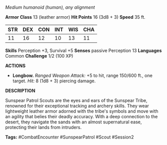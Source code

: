 *Medium humanoid (human), any alignment*

**Armor Class** 13 (leather armor)
**Hit Points** 16 (3d8 + 3)
**Speed** 35 ft.

| STR | DEX | CON | INT | WIS | CHA |
|-----|-----|-----|-----|-----|-----|
| 11  | 16  | 12  | 10  | 13  | 11  |

**Skills** Perception +3, Survival +5
**Senses** passive Perception 13
**Languages** Common
**Challenge** 1/2 (100 XP)

**ACTIONS**

- **Longbow.** *Ranged Weapon Attack:* +5 to hit, range 150/600 ft., one target. *Hit:* 8 (1d8 + 3) piercing damage.

**DESCRIPTION**

Sunspear Patrol Scouts are the eyes and ears of the Sunspear Tribe, renowned for their exceptional tracking and archery skills. They wear lightweight leather armor adorned with the tribe's symbols and move with an agility that belies their deadly accuracy. With a deep connection to the desert, they navigate the sands with an almost supernatural ease, protecting their lands from intruders.

**Tags:** #CombatEncounter #SunspearPatrol #Scout #Session2
